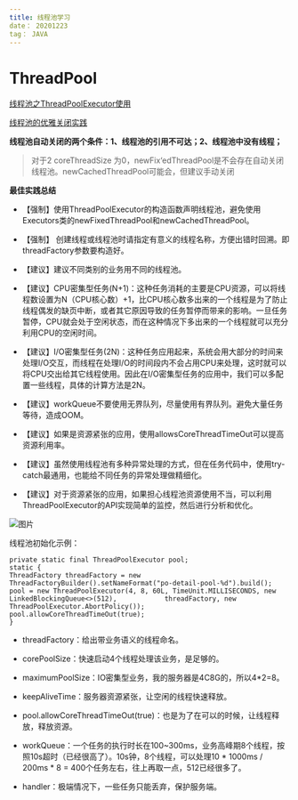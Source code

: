 ```yaml
---
title: 线程池学习
date： 20201223
tag： JAVA
---
```


# ThreadPool

[线程池之ThreadPoolExecutor使用](https://www.jianshu.com/p/f030aa5d7a28)

[线程池的优雅关闭实践](https://www.jianshu.com/p/bdf06e2c1541)

**线程池自动关闭的两个条件：1、线程池的引用不可达；2、线程池中没有线程；**

> 对于2 coreThreadSize 为0，newFix‘edThreadPool是不会存在自动关闭线程池。newCachedThreadPool可能会，但建议手动关闭



**最佳实践总结**



- 【强制】使用ThreadPoolExecutor的构造函数声明线程池，避免使用Executors类的newFixedThreadPool和newCachedThreadPool。



- 【强制】 创建线程或线程池时请指定有意义的线程名称，方便出错时回溯。即threadFactory参数要构造好。



- 【建议】建议不同类别的业务用不同的线程池。



- 【建议】CPU密集型任务(N+1)：这种任务消耗的主要是CPU资源，可以将线程数设置为N（CPU核心数）+1，比CPU核心数多出来的一个线程是为了防止线程偶发的缺页中断，或者其它原因导致的任务暂停而带来的影响。一旦任务暂停，CPU就会处于空闲状态，而在这种情况下多出来的一个线程就可以充分利用CPU的空闲时间。



- 【建议】I/O密集型任务(2N)：这种任务应用起来，系统会用大部分的时间来处理I/O交互，而线程在处理I/O的时间段内不会占用CPU来处理，这时就可以将CPU交出给其它线程使用。因此在I/O密集型任务的应用中，我们可以多配置一些线程，具体的计算方法是2N。



- 【建议】workQueue不要使用无界队列，尽量使用有界队列。避免大量任务等待，造成OOM。



- 【建议】如果是资源紧张的应用，使用allowsCoreThreadTimeOut可以提高资源利用率。



- 【建议】虽然使用线程池有多种异常处理的方式，但在任务代码中，使用try-catch最通用，也能给不同任务的异常处理做精细化。



- 【建议】对于资源紧张的应用，如果担心线程池资源使用不当，可以利用ThreadPoolExecutor的API实现简单的监控，然后进行分析和优化。



![图片](https://mmbiz.qpic.cn/mmbiz_png/Z6bicxIx5naJ90Ks7UHT87Q3foSu1rY6y8e4XGCibgibia2R8iaYGogDHTAEVwb3O9eOUBuWMRhyL2iaNbx5ZvzplIbQ/640?wx_fmt=png&tp=webp&wxfrom=5&wx_lazy=1&wx_co=1)



线程池初始化示例：

```
private static final ThreadPoolExecutor pool;
static {        
ThreadFactory threadFactory = new ThreadFactoryBuilder().setNameFormat("po-detail-pool-%d").build();        
pool = new ThreadPoolExecutor(4, 8, 60L, TimeUnit.MILLISECONDS, new LinkedBlockingQueue<>(512),            threadFactory, new ThreadPoolExecutor.AbortPolicy());        
pool.allowCoreThreadTimeOut(true);   
} 
```

- threadFactory：给出带业务语义的线程命名。

- corePoolSize：快速启动4个线程处理该业务，是足够的。

- maximumPoolSize：IO密集型业务，我的服务器是4C8G的，所以4*2=8。

- keepAliveTime：服务器资源紧张，让空闲的线程快速释放。

- pool.allowCoreThreadTimeOut(true)：也是为了在可以的时候，让线程释放，释放资源。

- workQueue：一个任务的执行时长在100~300ms，业务高峰期8个线程，按照10s超时（已经很高了）。10s钟，8个线程，可以处理10 * 1000ms / 200ms * 8 = 400个任务左右，往上再取一点，512已经很多了。

- handler：极端情况下，一些任务只能丢弃，保护服务端。